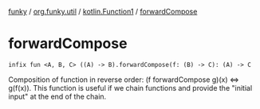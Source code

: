 [funky](../../index.md) / [org.funky.util](../index.md) / [kotlin.Function1](index.md) / [forwardCompose](.)

# forwardCompose

`infix fun <A, B, C> ((A) -> B).forwardCompose(f: (B) -> C): (A) -> C`

Composition of function in reverse order: (f forwardCompose g)(x) &lt;=&gt; g(f(x)).
This function is useful if we chain functions and provide the "initial input" at the end of the chain.

